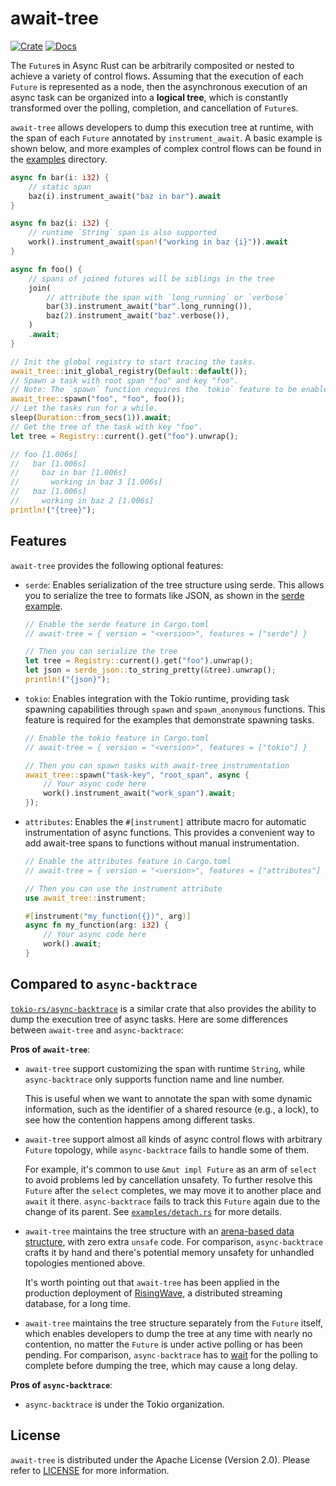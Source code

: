 # await-tree

[![Crate](https://img.shields.io/crates/v/await-tree.svg)](https://crates.io/crates/await-tree)
[![Docs](https://docs.rs/await-tree/badge.svg)](https://docs.rs/await-tree)

The `Future`s in Async Rust can be arbitrarily composited or nested to achieve a variety of control flows.
Assuming that the execution of each `Future` is represented as a node,
then the asynchronous execution of an async task can be organized into a **logical tree**,
which is constantly transformed over the polling, completion, and cancellation of `Future`s.

`await-tree` allows developers to dump this execution tree at runtime, with the span of each `Future` annotated by `instrument_await`. A basic example is shown below, and more examples of complex control flows can be found in the [examples](./examples) directory.

```rust
async fn bar(i: i32) {
    // static span
    baz(i).instrument_await("baz in bar").await
}

async fn baz(i: i32) {
    // runtime `String` span is also supported
    work().instrument_await(span!("working in baz {i}")).await
}

async fn foo() {
    // spans of joined futures will be siblings in the tree
    join(
        // attribute the span with `long_running` or `verbose`
        bar(3).instrument_await("bar".long_running()),
        baz(2).instrument_await("baz".verbose()),
    )
    .await;
}

// Init the global registry to start tracing the tasks.
await_tree::init_global_registry(Default::default());
// Spawn a task with root span "foo" and key "foo".
// Note: The `spawn` function requires the `tokio` feature to be enabled.
await_tree::spawn("foo", "foo", foo());
// Let the tasks run for a while.
sleep(Duration::from_secs(1)).await;
// Get the tree of the task with key "foo".
let tree = Registry::current().get("foo").unwrap();

// foo [1.006s]
//   bar [1.006s]
//     baz in bar [1.006s]
//       working in baz 3 [1.006s]
//   baz [1.006s]
//     working in baz 2 [1.006s]
println!("{tree}");
```

## Features

`await-tree` provides the following optional features:

- `serde`: Enables serialization of the tree structure using serde. This allows you to serialize the tree to formats like JSON, as shown in the [serde example](./examples/serde.rs).

  ```rust
  // Enable the serde feature in Cargo.toml
  // await-tree = { version = "<version>", features = ["serde"] }

  // Then you can serialize the tree
  let tree = Registry::current().get("foo").unwrap();
  let json = serde_json::to_string_pretty(&tree).unwrap();
  println!("{json}");
  ```

- `tokio`: Enables integration with the Tokio runtime, providing task spawning capabilities through `spawn` and `spawn_anonymous` functions. This feature is required for the examples that demonstrate spawning tasks.

  ```rust
  // Enable the tokio feature in Cargo.toml
  // await-tree = { version = "<version>", features = ["tokio"] }

  // Then you can spawn tasks with await-tree instrumentation
  await_tree::spawn("task-key", "root_span", async {
      // Your async code here
      work().instrument_await("work_span").await;
  });
  ```

- `attributes`: Enables the `#[instrument]` attribute macro for automatic instrumentation of async functions. This provides a convenient way to add await-tree spans to functions without manual instrumentation.

  ```rust
  // Enable the attributes feature in Cargo.toml
  // await-tree = { version = "<version>", features = ["attributes"] }

  // Then you can use the instrument attribute
  use await_tree::instrument;

  #[instrument("my_function({})", arg)]
  async fn my_function(arg: i32) {
      // Your async code here
      work().await;
  }
  ```

## Compared to `async-backtrace`

[`tokio-rs/async-backtrace`](https://github.com/tokio-rs/async-backtrace) is a similar crate that also provides the ability to dump the execution tree of async tasks. Here are some differences between `await-tree` and `async-backtrace`:

**Pros of `await-tree`**:

- `await-tree` support customizing the span with runtime `String`, while `async-backtrace` only supports function name and line number.

  This is useful when we want to annotate the span with some dynamic information, such as the identifier of a shared resource (e.g., a lock), to see how the contention happens among different tasks.

- `await-tree` support almost all kinds of async control flows with arbitrary `Future` topology, while `async-backtrace` fails to handle some of them.

  For example, it's common to use `&mut impl Future` as an arm of `select` to avoid problems led by cancellation unsafety. To further resolve this `Future` after the `select` completes, we may move it to another place and `await` it there. `async-backtrace` fails to track this `Future` again due to the change of its parent. See [`examples/detach.rs`](./examples/detach.rs) for more details.

- `await-tree` maintains the tree structure with an [arena-based data structure](https://crates.io/crates/indextree), with zero extra `unsafe` code. For comparison, `async-backtrace` crafts it by hand and there's potential memory unsafety for unhandled topologies mentioned above.

  It's worth pointing out that `await-tree` has been applied in the production deployment of [RisingWave](https://github.com/risingwavelabs/risingwave), a distributed streaming database, for a long time.

- `await-tree` maintains the tree structure separately from the `Future` itself, which enables developers to dump the tree at any time with nearly no contention, no matter the `Future` is under active polling or has been pending. For comparison, `async-backtrace` has to [wait](https://docs.rs/async-backtrace/0.2.5/async_backtrace/fn.taskdump_tree.html) for the polling to complete before dumping the tree, which may cause a long delay.

**Pros of `async-backtrace`**:

- `async-backtrace` is under the Tokio organization.

## License

`await-tree` is distributed under the Apache License (Version 2.0). Please refer to [LICENSE](./LICENSE) for more information.
